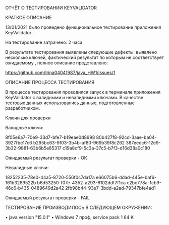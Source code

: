 ОТЧЁТ О ТЕСТИРОВАНИИ KEYVALIDATOR

КРАТКОЕ ОПИСАНИЕ

13/01/2021 было проведено функциональное тестирование приложения KeyValidator .

На тестирование затрачено: 2 часа

В результате тестирования выявлены следующие дефекты: выявлено несколько ключей, фактический результат по которым
не соответствует ожидаемому , полное описание представлено:

https://github.com/Irina04041987/java_HW1/issues/1

ОПИСАНИЕ ПРОЦЕССА ТЕСТИРОВАНИЯ

В процессе тестирования проводился запуск в терминале приложения KeyValidator с валидными и невалидными 
ключами. В качестве тестовых данных использовались данные, подготовленные разработчиком.

Ключи для проверки

Валидные ключи:

8f05e6a7-70e9-33d7-bfe7-b19eae0d8998
80b427f8-92cd-3aae-ba04-3927fbe17c6
b295bc63-9f03-3b4b-af80-969b39f8c262
387eedc6-12e9-3b32-9881-63b6b5e85317
c19a8cf9-5c3a-37c5-b7f3-d16d38a0c180

Ожидаемый результат проверки - ОК

Невалидные ключи:

18252235-78e0-44a5-8720-556f0c7da17a
e66075b6-ddad-445e-baf6-161b3289522b
b6d53250-f07e-4352-a293-6102ddf7f1ca
c2bc778a-1cb9-46c6-b435-0489649d2a42
2fb98b44-93e7-3bdd-a2ad-79347bfe4ad1

Ожидаемый результат проверки - FAIL

ТЕСТИРОВАНИЕ ПРОИЗВОДИЛОСЬ В СЛЕДУЮЩЕМ ОКРУЖЕНИИ:

• java version "15.0.1"
• Windows 7 проф, service pack 1 64 K


